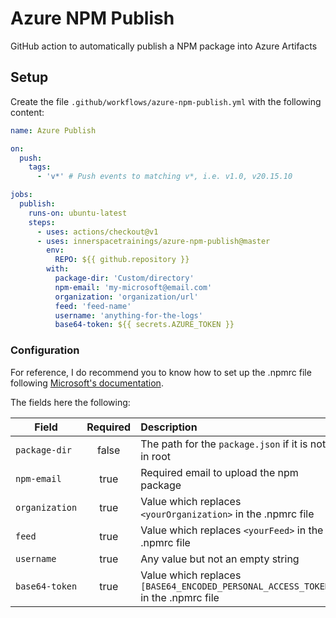 # Azure NPM Publish

GitHub action to automatically publish a NPM package into Azure Artifacts

## Setup

Create the file `.github/workflows/azure-npm-publish.yml` with the following content:

```yaml
name: Azure Publish

on:
  push:
    tags:
      - 'v*' # Push events to matching v*, i.e. v1.0, v20.15.10

jobs:
  publish:
    runs-on: ubuntu-latest
    steps:
      - uses: actions/checkout@v1
      - uses: innerspacetrainings/azure-npm-publish@master
        env:
          REPO: ${{ github.repository }}
        with:
          package-dir: 'Custom/directory'
          npm-email: 'my-microsoft@email.com'
          organization: 'organization/url'
          feed: 'feed-name'
          username: 'anything-for-the-logs'
          base64-token: ${{ secrets.AZURE_TOKEN }}
```

### Configuration

For reference, I do recommend you to know how to set up the .npmrc file following [Microsoft's documentation](https://docs.microsoft.com/en-us/azure/devops/artifacts/get-started-npm?view=azure-devops&tabs=windows#set-up-your-npmrc-files).

The fields here the following:

| Field          | Required | Description                                                                      |
| -------------- |:--------:| :------------------------------------------------------------------------------- |
| `package-dir`  | false    | The path for the `package.json` if it is not in root                             |
| `npm-email`    | true     | Required email to upload the npm package                                         |
| `organization` | true     | Value which replaces `<yourOrganization>` in the .npmrc file                     |
| `feed`         | true     | Value which replaces `<yourFeed>` in the .npmrc file                             |
| `username`     | true     | Any value but not an empty string                                                |
| `base64-token` | true     | Value which replaces `[BASE64_ENCODED_PERSONAL_ACCESS_TOKEN]` in the .npmrc file |